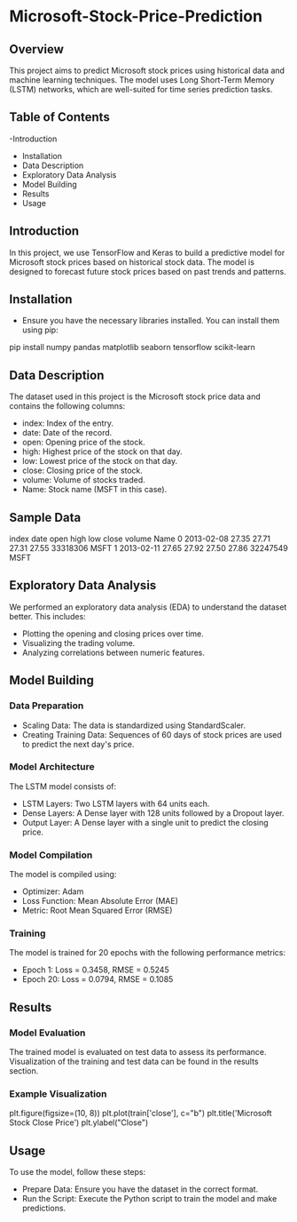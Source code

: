 # Microsoft-Stock-Price-Prediction

## Overview

This project aims to predict Microsoft stock prices using historical data and machine learning techniques. The model uses Long Short-Term Memory (LSTM) networks, which are well-suited for time series prediction tasks.

## Table of Contents

-Introduction
- Installation
- Data Description
- Exploratory Data Analysis
- Model Building
- Results
- Usage
  
## Introduction

In this project, we use TensorFlow and Keras to build a predictive model for Microsoft stock prices based on historical stock data. The model is designed to forecast future stock prices based on past trends and patterns.

## Installation

- Ensure you have the necessary libraries installed. You can install them using pip:

pip install numpy pandas matplotlib seaborn tensorflow scikit-learn

## Data Description

The dataset used in this project is the Microsoft stock price data and contains the following columns:

- index: Index of the entry.
- date: Date of the record.
- open: Opening price of the stock.
- high: Highest price of the stock on that day.
- low: Lowest price of the stock on that day.
- close: Closing price of the stock.
- volume: Volume of stocks traded.
- Name: Stock name (MSFT in this case).
  
## Sample Data

index	date	open	high	low	close	volume	Name
0	2013-02-08	27.35	27.71	27.31	27.55	33318306	MSFT
1	2013-02-11	27.65	27.92	27.50	27.86	32247549	MSFT

## Exploratory Data Analysis

We performed an exploratory data analysis (EDA) to understand the dataset better. This includes:

- Plotting the opening and closing prices over time.
- Visualizing the trading volume.
- Analyzing correlations between numeric features.

## Model Building

### Data Preparation

- Scaling Data: The data is standardized using StandardScaler.
- Creating Training Data: Sequences of 60 days of stock prices are used to predict the next day's price.

### Model Architecture
The LSTM model consists of:

- LSTM Layers: Two LSTM layers with 64 units each.
- Dense Layers: A Dense layer with 128 units followed by a Dropout layer.
- Output Layer: A Dense layer with a single unit to predict the closing price.

### Model Compilation
The model is compiled using:

- Optimizer: Adam
- Loss Function: Mean Absolute Error (MAE)
- Metric: Root Mean Squared Error (RMSE)

### Training
The model is trained for 20 epochs with the following performance metrics:

- Epoch 1: Loss = 0.3458, RMSE = 0.5245
- Epoch 20: Loss = 0.0794, RMSE = 0.1085

## Results

### Model Evaluation

The trained model is evaluated on test data to assess its performance. Visualization of the training and test data can be found in the results section.

### Example Visualization

plt.figure(figsize=(10, 8))
plt.plot(train['close'], c="b")
plt.title('Microsoft Stock Close Price')
plt.ylabel("Close")

## Usage
To use the model, follow these steps:

- Prepare Data: Ensure you have the dataset in the correct format.
- Run the Script: Execute the Python script to train the model and make predictions.
